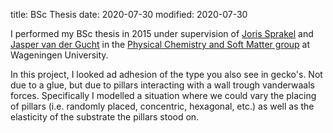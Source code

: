 title: BSc Thesis
date: 2020-07-30
modified: 2020-07-30

I performed my BSc thesis in 2015 under supervision of [Joris Sprakel](https://scholar.google.nl/citations?user=Su9JOb8AAAAJ) and [Jasper van der Gucht](https://scholar.google.nl/citations?user=ajwWs2wAAAAJ) in the [Physical Chemistry and Soft Matter group](https://www.wur.nl/en/Research-Results/Chair-groups/Agrotechnology-and-Food-Sciences/Physical-Chemistry-and-Soft-Matter.htm) at Wageningen University. 

In this project, I looked ad adhesion of the type you also see in gecko's. Not due to a glue, but due to pillars 
interacting with a wall trough vanderwaals forces. Specifically I modelled a situation where we could vary the 
placing of pillars (i.e. randomly placed, concentric, hexagonal, etc.) as well as the elasticity of the substrate
the pillars stood on. 
